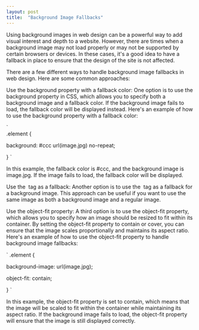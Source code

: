 ```yaml
---
layout: post
title:  "Background Image Fallbacks"
---
```


Using background images in web design can be a powerful way to add visual interest and depth to a website. However, there are times when a background image may not load properly or may not be supported by certain browsers or devices. In these cases, it's a good idea to have a fallback in place to ensure that the design of the site is not affected.

There are a few different ways to handle background image fallbacks in web design. Here are some common approaches:

Use the background property with a fallback color: One option is to use the background property in CSS, which allows you to specify both a background image and a fallback color. If the background image fails to load, the fallback color will be displayed instead.
Here's an example of how to use the background property with a fallback color:  

`  
.element {  

  background: #ccc url(image.jpg) no-repeat;  
  
}
`

In this example, the fallback color is #ccc, and the background image is image.jpg. If the image fails to load, the fallback color will be displayed.

Use the <img> tag as a fallback: Another option is to use the <img> tag as a fallback for a background image. This approach can be useful if you want to use the same image as both a background image and a regular image.


Use the object-fit property: A third option is to use the object-fit property, which allows you to specify how an image should be resized to fit within its container. By setting the object-fit property to contain or cover, you can ensure that the image scales proportionally and maintains its aspect ratio.
Here's an example of how to use the object-fit property to handle background image fallbacks:

`
.element {  

  background-image: url(image.jpg);  
  
  object-fit: contain;  
  
}
`
  
In this example, the object-fit property is set to contain, which means that the image will be scaled to fit within the container while maintaining its aspect ratio. If the background image fails to load, the object-fit property will ensure that the image is still displayed correctly.
